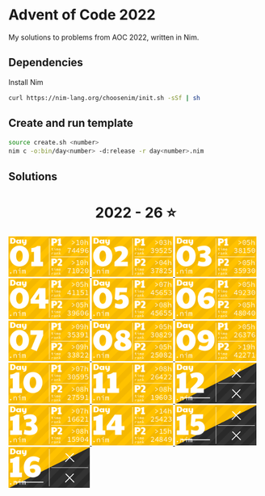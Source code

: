 # Advent of Code 2022

My solutions to problems from AOC 2022, written in Nim.

## Dependencies

Install Nim
```sh
curl https://nim-lang.org/choosenim/init.sh -sSf | sh
```

## Create and run template

```sh
source create.sh <number>
nim c -o:bin/day<number> -d:release -r day<number>.nim
```

## Solutions
<!-- AOC TILES BEGIN -->
<h1 align="center">
  2022 - 26 ⭐
</h1>
<a href="day01/day01_v2.nim">
  <img src="tiles/2022/01.png" width="161px">
</a>
<a href="day02/day02_v2.nim">
  <img src="tiles/2022/02.png" width="161px">
</a>
<a href="day03/day03.nim">
  <img src="tiles/2022/03.png" width="161px">
</a>
<a href="day04/day04.nim">
  <img src="tiles/2022/04.png" width="161px">
</a>
<a href="day05/day05.nim">
  <img src="tiles/2022/05.png" width="161px">
</a>
<a href="day06/day06.nim">
  <img src="tiles/2022/06.png" width="161px">
</a>
<a href="day07/day07.nim">
  <img src="tiles/2022/07.png" width="161px">
</a>
<a href="day08/day08.nim">
  <img src="tiles/2022/08.png" width="161px">
</a>
<a href="day09/day09.nim">
  <img src="tiles/2022/09.png" width="161px">
</a>
<a href="day10/day10.nim">
  <img src="tiles/2022/10.png" width="161px">
</a>
<a href="day11/day11.nim">
  <img src="tiles/2022/11.png" width="161px">
</a>
<a href="day12/day12.nim">
  <img src="tiles/2022/12.png" width="161px">
</a>
<a href="day13/day13.nim">
  <img src="tiles/2022/13.png" width="161px">
</a>
<a href="day14/day14.nim">
  <img src="tiles/2022/14.png" width="161px">
</a>
<a href="day15/day15.nim">
  <img src="tiles/2022/15.png" width="161px">
</a>
<a href="day16/day16.nim">
  <img src="tiles/2022/16.png" width="161px">
</a>
<!-- AOC TILES END -->